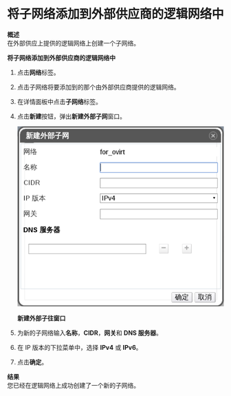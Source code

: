 # 将子网络添加到外部供应商的逻辑网络中

**概述**<br/>
在外部供应上提供的逻辑网络上创建一个子网络。

**将子网络添加到外部供应商的逻辑网络中**

1. 点击**网络**标签。

2. 点击子网络将要添加到的那个由外部供应商提供的逻辑网络。

3. 在详情面板中点击**子网络**标签。

4. 点击**新建**按钮，弹出**新建外部子网**窗口。

   ![新建外部子网](../images/EayunOS_NewExternalSubnet.png)

   **新建外部子往窗口**

5. 为新的子网络输入**名称**，**CIDR**，**网关**和 **DNS  服务器**。

6. 在 IP 版本的下拉菜单中，选择 **IPv4** 或 **IPv6**。

7. 点击**确定**。

**结果**<br/>
您已经在逻辑网络上成功创建了一个新的子网络。
